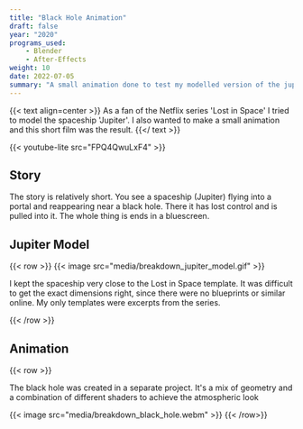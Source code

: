```yaml
---
title: "Black Hole Animation"
draft: false
year: "2020"
programs_used:
    - Blender
    - After-Effects
weight: 10
date: 2022-07-05
summary: "A small animation done to test my modelled version of the jupiter space ship from lost in space."
---
```


{{< text align=center >}}
As a fan of the Netflix series 'Lost in Space' I tried to model the spaceship 'Jupiter'.
I also wanted to make a small animation and this short film was the result.
{{</ text >}}

{{< youtube-lite src="FPQ4QwuLxF4" >}}

## Story

The story is relatively short. You see a spaceship (Jupiter) flying into a portal and reappearing near a black hole. There it has lost control and is pulled into it. The whole thing is ends in a bluescreen.

## Jupiter Model

{{< row >}}
    {{< image src="media/breakdown_jupiter_model.gif" >}}
    <p>I kept the spaceship very close to the Lost in Space template. It was difficult to get the exact dimensions right, since there were no blueprints or similar online. My only templates were excerpts from the series.</P>
{{< /row >}}

## Animation

{{< row >}}
    <p>The black hole was created in a separate project. It's a mix of geometry and a combination of different shaders to achieve the atmospheric look</P>
    {{< image src="media/breakdown_black_hole.webm" >}}
{{< /row>}}
